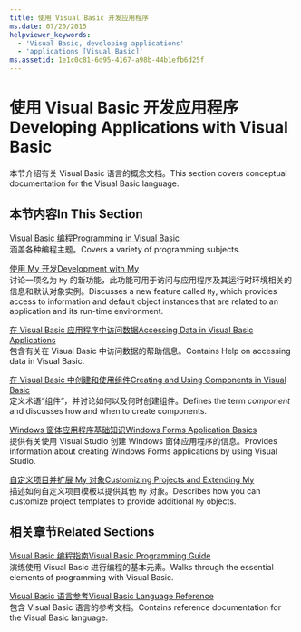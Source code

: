```yaml
---
title: 使用 Visual Basic 开发应用程序
ms.date: 07/20/2015
helpviewer_keywords:
  - 'Visual Basic, developing applications'
  - 'applications [Visual Basic]'
ms.assetid: 1e1c0c81-6d95-4167-a98b-44b1efb6d25f
---
```

# <a name="developing-applications-with-visual-basic"></a><span data-ttu-id="da5ed-102">使用 Visual Basic 开发应用程序</span><span class="sxs-lookup"><span data-stu-id="da5ed-102">Developing Applications with Visual Basic</span></span>
<span data-ttu-id="da5ed-103">本节介绍有关 Visual Basic 语言的概念文档。</span><span class="sxs-lookup"><span data-stu-id="da5ed-103">This section covers conceptual documentation for the Visual Basic language.</span></span>  
  
## <a name="in-this-section"></a><span data-ttu-id="da5ed-104">本节内容</span><span class="sxs-lookup"><span data-stu-id="da5ed-104">In This Section</span></span>  
 [<span data-ttu-id="da5ed-105">Visual Basic 编程</span><span class="sxs-lookup"><span data-stu-id="da5ed-105">Programming in Visual Basic</span></span>](../../visual-basic/developing-apps/programming/index.md)  
 <span data-ttu-id="da5ed-106">涵盖各种编程主题。</span><span class="sxs-lookup"><span data-stu-id="da5ed-106">Covers a variety of programming subjects.</span></span>  
  
 [<span data-ttu-id="da5ed-107">使用 My 开发</span><span class="sxs-lookup"><span data-stu-id="da5ed-107">Development with My</span></span>](../../visual-basic/developing-apps/development-with-my/index.md)  
 <span data-ttu-id="da5ed-108">讨论一项名为 `My` 的新功能，此功能可用于访问与应用程序及其运行时环境相关的信息和默认对象实例。</span><span class="sxs-lookup"><span data-stu-id="da5ed-108">Discusses a new feature called `My`, which provides access to information and default object instances that are related to an application and its run-time environment.</span></span>  
  
 [<span data-ttu-id="da5ed-109">在 Visual Basic 应用程序中访问数据</span><span class="sxs-lookup"><span data-stu-id="da5ed-109">Accessing Data in Visual Basic Applications</span></span>](../../visual-basic/developing-apps/accessing-data.md)  
 <span data-ttu-id="da5ed-110">包含有关在 Visual Basic 中访问数据的帮助信息。</span><span class="sxs-lookup"><span data-stu-id="da5ed-110">Contains Help on accessing data in Visual Basic.</span></span>  
  
 [<span data-ttu-id="da5ed-111">在 Visual Basic 中创建和使用组件</span><span class="sxs-lookup"><span data-stu-id="da5ed-111">Creating and Using Components in Visual Basic</span></span>](../../visual-basic/developing-apps/creating-and-using-components.md)  
 <span data-ttu-id="da5ed-112">定义术语“组件”，并讨论如何以及何时创建组件。</span><span class="sxs-lookup"><span data-stu-id="da5ed-112">Defines the term *component* and discusses how and when to create components.</span></span>  
  
 [<span data-ttu-id="da5ed-113">Windows 窗体应用程序基础知识</span><span class="sxs-lookup"><span data-stu-id="da5ed-113">Windows Forms Application Basics</span></span>](../../visual-basic/developing-apps/windows-forms/index.md)  
 <span data-ttu-id="da5ed-114">提供有关使用 Visual Studio 创建 Windows 窗体应用程序的信息。</span><span class="sxs-lookup"><span data-stu-id="da5ed-114">Provides information about creating Windows Forms applications by using Visual Studio.</span></span>  
  
 [<span data-ttu-id="da5ed-115">自定义项目并扩展 My 对象</span><span class="sxs-lookup"><span data-stu-id="da5ed-115">Customizing Projects and Extending My</span></span>](../../visual-basic/developing-apps/customizing-extending-my/index.md)  
 <span data-ttu-id="da5ed-116">描述如何自定义项目模板以提供其他 `My` 对象。</span><span class="sxs-lookup"><span data-stu-id="da5ed-116">Describes how you can customize project templates to provide additional `My` objects.</span></span>  
  
## <a name="related-sections"></a><span data-ttu-id="da5ed-117">相关章节</span><span class="sxs-lookup"><span data-stu-id="da5ed-117">Related Sections</span></span>  
 [<span data-ttu-id="da5ed-118">Visual Basic 编程指南</span><span class="sxs-lookup"><span data-stu-id="da5ed-118">Visual Basic Programming Guide</span></span>](../../visual-basic/programming-guide/index.md)  
 <span data-ttu-id="da5ed-119">演练使用 Visual Basic 进行编程的基本元素。</span><span class="sxs-lookup"><span data-stu-id="da5ed-119">Walks through the essential elements of programming with Visual Basic.</span></span>  
  
 [<span data-ttu-id="da5ed-120">Visual Basic 语言参考</span><span class="sxs-lookup"><span data-stu-id="da5ed-120">Visual Basic Language Reference</span></span>](../../visual-basic/language-reference/index.md)  
 <span data-ttu-id="da5ed-121">包含 Visual Basic 语言的参考文档。</span><span class="sxs-lookup"><span data-stu-id="da5ed-121">Contains reference documentation for the Visual Basic language.</span></span>
